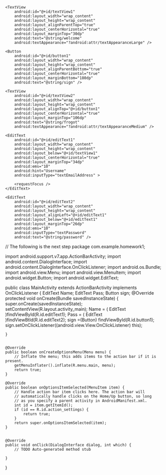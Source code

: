 <RelativeLayout xmlns:android="http://schemas.android.com/apk/res/android"
    xmlns:tools="http://schemas.android.com/tools"
    android:layout_width="match_parent"
    android:layout_height="match_parent"
    android:paddingBottom="@dimen/activity_vertical_margin"
    android:paddingLeft="@dimen/activity_horizontal_margin"
    android:paddingRight="@dimen/activity_horizontal_margin"
    android:paddingTop="@dimen/activity_vertical_margin"
    tools:context="com.example.homework1.MainActivity" >

    <TextView
        android:id="@+id/textView1"
        android:layout_width="wrap_content"
        android:layout_height="wrap_content"
        android:layout_alignParentTop="true"
        android:layout_centerHorizontal="true"
        android:layout_marginTop="30dp"
        android:text="@string/welcome"
        android:textAppearance="?android:attr/textAppearanceLarge" />

    <Button
        android:id="@+id/button1"
        android:layout_width="wrap_content"
        android:layout_height="wrap_content"
        android:layout_alignParentBottom="true"
        android:layout_centerHorizontal="true"
        android:layout_marginBottom="180dp"
        android:text="@string/sign" />

    <TextView
        android:id="@+id/textView2"
        android:layout_width="wrap_content"
        android:layout_height="wrap_content"
        android:layout_alignTop="@+id/button1"
        android:layout_centerHorizontal="true"
        android:layout_marginTop="106dp"
        android:text="@string/frogot"
        android:textAppearance="?android:attr/textAppearanceMedium" />

    <EditText
        android:id="@+id/editText1"
        android:layout_width="wrap_content"
        android:layout_height="wrap_content"
        android:layout_below="@+id/textView1"
        android:layout_centerHorizontal="true"
        android:layout_marginTop="34dp"
        android:ems="10"
        android:hint="Username"
        android:inputType="textEmailAddress" >

        <requestFocus />
    </EditText>

    <EditText
        android:id="@+id/editText2"
        android:layout_width="wrap_content"
        android:layout_height="wrap_content"
        android:layout_alignLeft="@+id/editText1"
        android:layout_below="@+id/editText1"
        android:layout_marginTop="26dp"
        android:ems="10"
        android:inputType="textPassword"
        android:text="@string/password" />

</RelativeLayout>


// The following is the next step
package com.example.homework1;

import android.support.v7.app.ActionBarActivity;
import android.content.DialogInterface;
import android.content.DialogInterface.OnClickListener;
import android.os.Bundle;
import android.view.Menu;
import android.view.MenuItem;
import android.widget.Button;
import android.widget.EditText;


public class MainActivity extends ActionBarActivity implements OnClickListener {
EditText Name;
EditText Pass;
Button sign;
    @Override
    protected void onCreate(Bundle savedInstanceState) {
        super.onCreate(savedInstanceState);
        setContentView(R.layout.activity_main);
        Name = ( EditText )findViewById(R.id.editText1);
        Pass = ( EditText )findViewBtId(R.id.editText2);
        sign =(Button) findViewById(R.id.button1);
        sign.setOnClickListener((android.view.View.OnClickListener) this);
        
    }


    @Override
    public boolean onCreateOptionsMenu(Menu menu) {
        // Inflate the menu; this adds items to the action bar if it is present.
        getMenuInflater().inflate(R.menu.main, menu);
        return true;
    }

    @Override
    public boolean onOptionsItemSelected(MenuItem item) {
        // Handle action bar item clicks here. The action bar will
        // automatically handle clicks on the Home/Up button, so long
        // as you specify a parent activity in AndroidManifest.xml.
        int id = item.getItemId();
        if (id == R.id.action_settings) {
            return true;
        }
        return super.onOptionsItemSelected(item);
    }


	@Override
	public void onClick(DialogInterface dialog, int which) {
		// TODO Auto-generated method stub
		
	}
}
